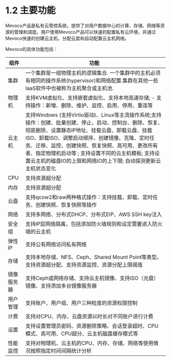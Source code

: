 # 1.2 主要功能
Mevoco产品是私有云管控系统，提供了对用户数据中心的计算、存储、网络等资源的管理和调度。用户使用Mevoco产品可以快速的配置私有云环境，并通过Mevoco快速的创建云主机、分配云盘和自动配置云主机网络。

Mevoco的具体功能包括：

|组件|功能|
| --- | --- |
|集群 | 一个集群是一组物理主机的逻辑集合. 一个集群中的主机必须有相同的操作系统(hypervisor)和网络配置.集群在其他一些IaaS软件中也被称为主机聚合或主机池. |
| 物理机 | 支持KVM虚拟化、支持嵌套虚拟化、支持本地高速存储; - 支持操作：新增、删除、维护、监控、启用、停用、重连等 |
| 云主机 | 支持Windows (支持Virtio驱动)、Linux等主流操作系统;支持操作：创建、批量创建、停止、启动、控制台、删除、恢复、彻底删除、设置静态IP地址、挂载云盘、卸载云盘、挂载ISO、卸载ISO、调整启动顺序、创建镜像、克隆、定时任务、迁移、监控、创建快照、恢复快照、高可用、更改所有者、指定物理机启动等 ; 支持设置不同的云主机模板; 支持设置云主机的磁盘IO的上限和网络IO的上下限; 自动探测更新云主机状态变化 |
| CPU | 支持资源超分配 |
| 内存 | 支持资源超分配 |
| 云盘 | 支持qcow2和raw两种格式操作：支持挂载、卸载、定时任务、创建快照、恢复快照等操作 |
| 网络 | 支持多网络、分布式DHCP、分布式EIP、AWS SSH key注入 |
| 安全组 | 支持IP层网络隔离，包括添加防火墙规则和设定需要进入防火墙的云主机 |
| 弹性IP | 支持公有网络访问私有网络 |
| 存储 | 支持本地存储、NFS、Ceph、Shared Mount Point等类型。支持资源超分配、支持资源监控、资源分配上限阈值 |
| 镜像服务器 | 支持Ceph或网络存储、支持云主机镜像、支持ISO（光盘）镜像、支持添加多台镜像服务器 |
| 用户管理 | 支持账户、用户组、用户三种粒度的资源权限控制 |
| 计费 | 支持对CPU、内存、云盘资源以时长对不同账户进行计费 |
| 设置 | 支持设置管理员密码、资源删除策略、会话登录超时、CPU模式、高可用、CPU超分、云主机磁盘缓存模式等 |
| 性能监控 | 支持对物理机、云主机的CPU、内存、存储、网络等使用情况按照指定时间间隔统计分析 |


